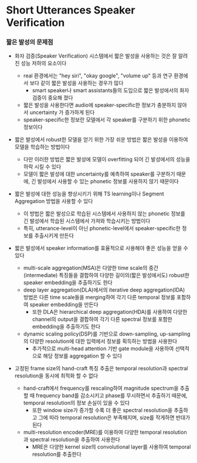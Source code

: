 # Short Utterances Speaker Verification

### 짧은 발성의 문제점

- 화자 검증(Speaker Verification) 시스템에서 짧은 발성을 사용하는 것은 잘 알려진 성능 저하의 요소이다
  - real 환경에서는 "hey siri", "okay google", "volume up" 등과  연구 환경에서 보다 같이 짧은 발성을 사용하는 경우가 많다
    -  smart speaker나 smart assistants들의 도입으로 짧은 발성에서의 화자 검증이 중요해 졌다
  - 짧은 발성을 사용한다면 audio에 speaker-specific한 정보가 충분하지 않아서 uncertainty 가 증가하게 된다
  - speaker-specific한 정보란 모델에서 각 speaker를 구분하기 위한 phonetic 정보이다  

- 짧은 발성에서 robust한 모델을 얻기 위한 가장 쉬운 방법은 짧은 발성을 이용하여 모델을 학습하는 방법이다
  - 다만 이러한 방법은 짧은 발성에 모델이 overfitting 되어 긴 발성에서의 성능을 하락 시킬 수 있다
  - 모델이 짧은 발성에 대한 uncertainty를 예측하여 speaker를 구분하기 때문에, 긴 발성에서 사용할 수 있는 phonetic 정보를 사용하지 않기 때문이다

- 짧은 발성에 대한 성능을 향상시키기 위해 TS learning이나 Segment Aggregation 방법을 사용할 수 있다
  - 이 방법은 짧은 발성으로 학습된 시스템에서 사용하지 않는 phonetic 정보를 긴 발성에서 학습된 시스템에서 가져와 학습시키는 방법이다
  - 특히, utterance-level이 아닌 phonetic-level에서 speaker-specific한 정보를 추출시키게 만든다 

- 짧은 발성에서 speaker information를 효율적으로 사용해야 좋은 성능을 얻을 수 있다
  - multi-scale aggregation(MSA)은 다양한 time scale의 중간(intermediate) 특징들을 결합하여 다양한 길이의(짧은 발성에서도) robust한 speaker embedding을 추출하기도 한다
  - deep layer aggregation(DLA)에서의 iterative deep aggregation(IDA) 방법은 다른 time scale들을 merging하여 각기 다른 temporal 정보를 포함하여 speaker embedding을 만든다
    - 또한 DLA은 hierarchical deep aggregation(HDA)를 사용하여 다양한 channel의 output을 결합하여 각기 다른 spectral 정보를 포함한 embedding을 추출하기도 한다
  - dynamic scaling policy(DSP)를 기반으로 down-sampling, up-sampling의 다양한 resolution에 대한 입력에서 정보를 획득하는 방법을 사용한다
    - 추가적으로 multi-head attention 기반 gate module을 사용하여 선택적으로 해당 정보를 aggregation 할 수 있다 

- 고정된 frame size의 hand-craft 특징 추출은 temporal resolution과 spectral resolution을 동시에 최적화 할 수 없다
  - hand-craft에서 frequency를 rescaling하여 magnitude spectrum을 추출할 때 frequency band를 감소시키고 phase를 무시하면서 추출하기 때문에, temporal resolution의 정보 손실이 있을 수 있다
    - 또한 window size가 증가할 수록 더 좋은 spectral resolution을 추출하고 그에 따라 temporal resolution은 부족해지며, size를 작게하면 반대가 된다
  - multi-resolution encoder(MRE)를 이용하여 다양한 temporal resolution과 spectral resolution을 추출하여 사용한다
    - MRE은 다양한 kernel size의 convolutional layer를 사용하여 temporal resolution를 추출한다








  
